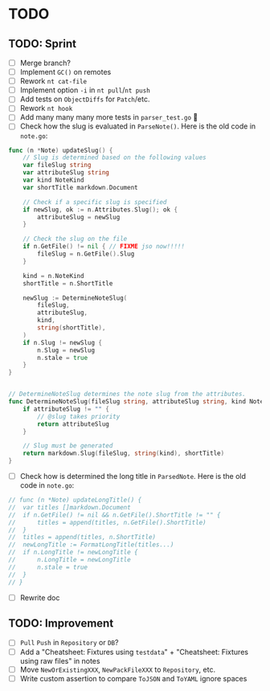 # TODO

## TODO: Sprint

* [ ] Merge branch?
* [ ] Implement `GC()` on remotes
* [ ] Rework `nt cat-file`
* [ ] Implement option `-i` in `nt pull`/`nt push`
* [ ] Add tests on `ObjectDiffs` for `Patch`/etc.
* [ ] Rework `nt hook`
* [ ] Add many many many more tests in `parser_test.go` 💪
* [ ] Check how the slug is evaluated in `ParseNote()`. Here is the old code in `note.go`:

```go
func (n *Note) updateSlug() {
	// Slug is determined based on the following values
	var fileSlug string
	var attributeSlug string
	var kind NoteKind
	var shortTitle markdown.Document

	// Check if a specific slug is specified
	if newSlug, ok := n.Attributes.Slug(); ok {
		attributeSlug = newSlug
	}

	// Check the slug on the file
	if n.GetFile() != nil { // FIXME jso now!!!!!
		fileSlug = n.GetFile().Slug
	}

	kind = n.NoteKind
	shortTitle = n.ShortTitle

	newSlug := DetermineNoteSlug(
		fileSlug,
		attributeSlug,
		kind,
		string(shortTitle),
	)
	if n.Slug != newSlug {
		n.Slug = newSlug
		n.stale = true
	}
}


// DetermineNoteSlug determines the note slug from the attributes.
func DetermineNoteSlug(fileSlug string, attributeSlug string, kind NoteKind, shortTitle string) string {
	if attributeSlug != "" {
		// @slug takes priority
		return attributeSlug
	}

	// Slug must be generated
	return markdown.Slug(fileSlug, string(kind), shortTitle)
}
```


* [ ] Check how is determined the long title in `ParsedNote`. Here is the old code in `note.go`:

```go
// func (n *Note) updateLongTitle() {
// 	var titles []markdown.Document
// 	if n.GetFile() != nil && n.GetFile().ShortTitle != "" {
// 		titles = append(titles, n.GetFile().ShortTitle)
// 	}
// 	titles = append(titles, n.ShortTitle)
// 	newLongTitle := FormatLongTitle(titles...)
// 	if n.LongTitle != newLongTitle {
// 		n.LongTitle = newLongTitle
// 		n.stale = true
// 	}
// }
```

* [ ] Rewrite doc

## TODO: Improvement

* [ ] `Pull` `Push` in `Repository` or `DB`?
* [ ] Add a "Cheatsheet: Fixtures using `testdata`" + "Cheatsheet: Fixtures using raw files" in notes
* [ ] Move `NewOrExistingXXX`, `NewPackFileXXX` to `Repository`, etc.
* [ ] Write custom assertion to compare `ToJSON` and `ToYAML` ignore spaces
